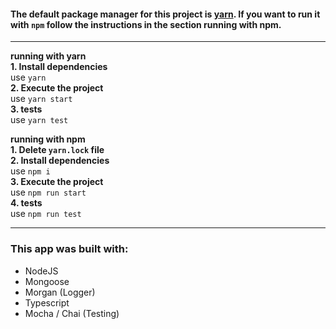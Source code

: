

#### The default package manager for this project is [yarn](https://yarnpkg.com/). If you want to run it with `npm` follow the instructions in the section **running with npm**.
---
 **running with yarn**\
**1. Install dependencies**\
  use `yarn`\
**2. Execute the project**\
  use `yarn start`\
**3. tests**\
  use `yarn test`
  
**running with npm**\
**1. Delete `yarn.lock` file**\
**2. Install dependencies** \
  use `npm i`\
**3. Execute the project**\
use `npm run start`\
**4. tests**\
  use `npm run test`

---

### This app was built with:
- NodeJS
- Mongoose
- Morgan (Logger)
- Typescript
- Mocha / Chai (Testing)

